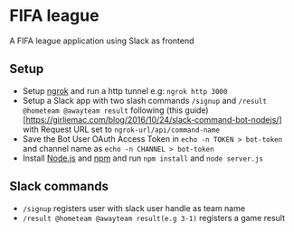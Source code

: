 # FIFA league
A FIFA league application using Slack as frontend

## Setup
- Setup [ngrok](https://ngrok.com/) and run a http tunnel e.g: `ngrok http 3000`
- Setup a Slack app with two slash commands `/signup` and `/result @hometeam @awayteam result` following (this guide)[https://girliemac.com/blog/2016/10/24/slack-command-bot-nodejs/] with Request URL set to `ngrok-url/api/command-name`
- Save the Bot User OAuth Access Token in `echo -n TOKEN > bot-token` and channel name as `echo -n CHANNEL > bot-token`
- Install [Node.js](https://nodejs.org/) and [npm](https://www.npmjs.com/) and run `npm install` and `node server.js`

## Slack commands
- `/signup` registers user with slack user handle as team name
- `/result @hometeam @awayteam result(e.g 3-1)` registers a game result

